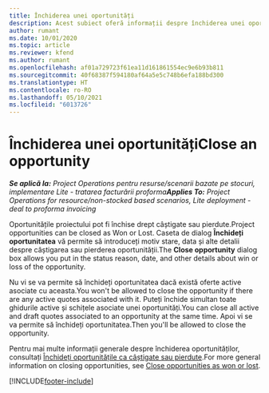 ```yaml
---
title: Închiderea unei oportunități
description: Acest subiect oferă informații despre închiderea unei oportunități de proiect.
author: rumant
ms.date: 10/01/2020
ms.topic: article
ms.reviewer: kfend
ms.author: rumant
ms.openlocfilehash: af01a729723f61ea11d161861554ec9e6b93b811
ms.sourcegitcommit: 40f68387f594180af64a5e5c748b6efa188bd300
ms.translationtype: HT
ms.contentlocale: ro-RO
ms.lasthandoff: 05/10/2021
ms.locfileid: "6013726"
---
```

# <a name="close-an-opportunity"></a><span data-ttu-id="c7a9b-103">Închiderea unei oportunități</span><span class="sxs-lookup"><span data-stu-id="c7a9b-103">Close an opportunity</span></span>

<span data-ttu-id="c7a9b-104">_**Se aplică la:** Project Operations pentru resurse/scenarii bazate pe stocuri, implementare Lite - tratarea facturării proforma_</span><span class="sxs-lookup"><span data-stu-id="c7a9b-104">_**Applies To:** Project Operations for resource/non-stocked based scenarios, Lite deployment - deal to proforma invoicing_</span></span>

<span data-ttu-id="c7a9b-105">Oportunitățile proiectului pot fi închise drept câștigate sau pierdute.</span><span class="sxs-lookup"><span data-stu-id="c7a9b-105">Project opportunities can be closed as Won or Lost.</span></span> <span data-ttu-id="c7a9b-106">Caseta de dialog **Închideți oportunitatea** vă permite să introduceți motiv stare, data și alte detalii despre câștigarea sau pierderea oportunității.</span><span class="sxs-lookup"><span data-stu-id="c7a9b-106">The **Close opportunity** dialog box allows you put in the status reason, date, and other details about win or loss of the opportunity.</span></span>

<span data-ttu-id="c7a9b-107">Nu vi se va permite să închideți oportunitatea dacă există oferte active asociate cu aceasta.</span><span class="sxs-lookup"><span data-stu-id="c7a9b-107">You won't be allowed to close the opportunity if there are any active quotes associated with it.</span></span> <span data-ttu-id="c7a9b-108">Puteți închide simultan toate ghidurile active și schițele asociate unei oportunități.</span><span class="sxs-lookup"><span data-stu-id="c7a9b-108">You can close all active and draft quotes associated to an opportunity at the same time.</span></span> <span data-ttu-id="c7a9b-109">Apoi vi se va permite să închideți oportunitatea.</span><span class="sxs-lookup"><span data-stu-id="c7a9b-109">Then you'll be allowed to close the opportunity.</span></span>

<span data-ttu-id="c7a9b-110">Pentru mai multe informații generale despre închiderea oportunităților, consultați [Închideți oportunitățile ca câștigate sau pierdute](/dynamics365/sales-enterprise/close-opportunity-won-lost-sales).</span><span class="sxs-lookup"><span data-stu-id="c7a9b-110">For more general information on closing opportunities, see [Close opportunities as won or lost](/dynamics365/sales-enterprise/close-opportunity-won-lost-sales).</span></span>


[!INCLUDE[footer-include](../includes/footer-banner.md)]